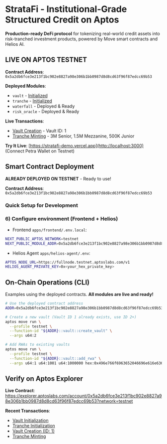 # StrataFi - Institutional-Grade Structured Credit on Aptos

**Production-ready DeFi protocol** for tokenizing real-world credit assets into risk-tranched investment products, powered by Move smart contracts and Helios AI.

##  **LIVE ON APTOS TESTNET** 

**Contract Address**: `0x5a2db6fce3e213f1bc902e8827a98e306b1bb0987d8d8cd63f96f87edcc69b53`

**Deployed Modules**:
- `vault` - [Initialized](https://explorer.aptoslabs.com/txn/0x73f77cd4130906008bc019bf54fa2dd606c27c99a0bcb355e4f4af20e3f17e2e?network=testnet)
- `tranche` - [Initialized](https://explorer.aptoslabs.com/txn/0xc746824a049bca889cec70bcebbd63ec2521c38797eb803bc2c2e747eb102e68?network=testnet)
- `waterfall` - Deployed & Ready
- `risk_oracle` - Deployed & Ready

**Live Transactions**:
- [Vault Creation](https://explorer.aptoslabs.com/txn/0x807ac636899d209e89247a651618cb21d46b0f1849364541375104fb3b511085?network=testnet) - Vault ID: 1
- [Tranche Minting](https://explorer.aptoslabs.com/txn/0xee67ccf697d78cc04e06d50d701d8393413d24c8489905311046cd637ded8a45?network=testnet) - 3M Senior, 1.5M Mezzanine, 500K Junior

**Try It Live**: [https://stratafi-demo.vercel.app](http://localhost:3000) (Connect Petra Wallet on Testnet)

##  Smart Contract Deployment

**ALREADY DEPLOYED ON TESTNET** - Ready to use!

**Contract Address**: `0x5a2db6fce3e213f1bc902e8827a98e306b1bb0987d8d8cd63f96f87edcc69b53`

### Quick Setup for Development

### 6) Configure environment (Frontend + Helios)
- Frontend `apps/frontend/.env.local`:
```bash
NEXT_PUBLIC_APTOS_NETWORK=testnet
NEXT_PUBLIC_MODULE_ADDR=0x5a2db6fce3e213f1bc902e8827a98e306b1bb0987d8d8cd63f96f87edcc69b53
```

- Helios Agent `apps/helios-agent/.env`:
```bash
APTOS_NODE_URL=https://fullnode.testnet.aptoslabs.com/v1
HELIOS_AGENT_PRIVATE_KEY=0x<your_hex_private_key>
```

##  On-Chain Operations (CLI)
Examples using the deployed contracts. **All modules are live and ready!**

```bash
# Use the deployed contract address
ADDR=0x5a2db6fce3e213f1bc902e8827a98e306b1bb0987d8d8cd63f96f87edcc69b53

# Create a new vault (Vault ID 1 already exists, use ID 2+)
aptos move run \
  --profile testnet \
  --function-id "${ADDR}::vault::create_vault" \
  --args u64:2

# Add RWAs to existing vaults
aptos move run \
  --profile testnet \
  --function-id "${ADDR}::vault::add_rwa" \
  --args u64:1 u64:1001 u64:1000000 hex:0x496e766f6963652046696e616e63696e67 address:${ADDR}
```

##  Verify on Aptos Explorer
**Live Contract**: https://explorer.aptoslabs.com/account/0x5a2db6fce3e213f1bc902e8827a98e306b1bb0987d8d8cd63f96f87edcc69b53?network=testnet

**Recent Transactions**:
- [Vault Initialization](https://explorer.aptoslabs.com/txn/0x73f77cd4130906008bc019bf54fa2dd606c27c99a0bcb355e4f4af20e3f17e2e?network=testnet)
- [Tranche Initialization](https://explorer.aptoslabs.com/txn/0xc746824a049bca889cec70bcebbd63ec2521c38797eb803bc2c2e747eb102e68?network=testnet)
- [Vault Creation (ID: 1)](https://explorer.aptoslabs.com/txn/0x807ac636899d209e89247a651618cb21d46b0f1849364541375104fb3b511085?network=testnet)
- [Tranche Minting](https://explorer.aptoslabs.com/txn/0xee67ccf697d78cc04e06d50d701d8393413d24c8489905311046cd637ded8a45?network=testnet)
